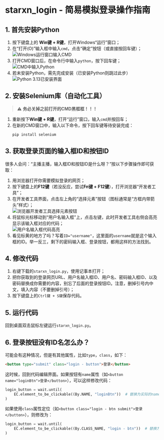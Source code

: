 

# starxn_login - 简易模拟登录操作指南

## 1. 首先安装Python
1. 按下键盘上的 **Win键 + R键**，打开Windows“运行”窗口；
2. 在“打开(O)”输入框中输入`cmd`，点击“确定”按钮（或直接按回车键）；  
   ![Windows运行窗口输入CMD](https://github.com/user-attachments/assets/92825e5f-cfb6-4f2a-982b-6591f7bf6375)
3. 打开CMD窗口后，在命令行中输入`python`，按下回车键；  
   ![CMD中输入Python](https://github.com/user-attachments/assets/f3910cf7-4209-49ef-b06b-517e578aac57)
4. 若未安装Python，需先完成安装（已安装Python则跳过此步） 
   ![Python 3.13已安装界面](https://github.com/user-attachments/assets/ffea4173-e437-4f5f-8937-1ca9759d4e8a)

## 2. 安装Selenium库（自动化工具）
> ⚠️ **务必关掉之前打开的CMD黑框框！！！**

1. 重新按下**Win键 + R键**，打开“运行”窗口，输入`cmd`并按回车；
2. 在新的CMD窗口中，输入以下命令，按下回车键等待安装完成：  
   ```bash
   pip install selenium
   ```

## 3. 获取登录页面的输入框ID和按钮ID
很多人会问：“主播主播，输入框ID和按钮ID是什么呀？”按以下步骤操作即可获取：
1. 用浏览器打开你需要模拟登录的网页；
2. 按下键盘上的**F12键**（若没反应，尝试**Fn键 + F12键**），打开浏览器“开发者工具”；
3. 在开发者工具界面，点击左上角的“选择元素”按钮（图标通常是“方框内带箭头”样式）；  
   ![浏览器开发者工具选择元素按钮](https://github.com/user-attachments/assets/d8347fb6-766f-4c2d-823f-c815e1c1aea3)
4. 将鼠标光标移动到“用户名输入框”上，点击左键，此时开发者工具右侧会高亮显示该输入框对应的代码；  
   ![用户名输入框代码高亮](https://github.com/user-attachments/assets/62dd8964-56ab-4900-8c8f-3f963d3bac9b)
5. 看见标黄的地方了吗？写着`ID="username"`，这里面的`username`就是这个输入框的ID。举一反三，剩下的密码输入框、登录按钮，都用这样的方法找到。

## 4. 修改代码
1. 右键下载的`starxn_login.py`，使用记事本打开；
2. 把你获取到的登录网页URL、用户名输入框ID、用户名、密码输入框ID、以及密码替换成你需要的内容，别忘了后面的登录按钮ID。注意，删掉引号内中文，填入内容（不要删掉引号）；
3. 按下键盘上的`Ctrl键 + S键`保存代码。

## 5. 运行代码
回到桌面双击鼠标左键运行`starxn_login.py`。

## 6. 登录按钮没有ID名怎么办？
可能会有这种情况，但是有其他属性，比如`type`，`class`，如下：
```html
<button type="submit" class="login - button">登录</button>
```
这时候，回到代码编辑界面。如果按钮有`name`属性（如`<button name="loginBtn">登录</button>`），可以这样修改代码：
```python
login_button = wait.until(
    EC.element_to_be_clickable((By.NAME, "loginBtn"))  # 替换为实际的name值
)
```
如果使用`class`属性定位（如`<button class="login - btn submit">登录</button>`），则修改为：
```python
login_button = wait.until(
    EC.element_to_be_clickable((By.CLASS_NAME, "login - btn"))  # 替换为实际的class
)
```
